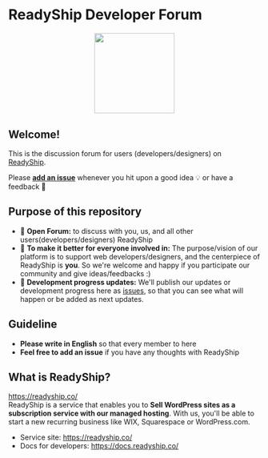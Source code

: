 # ReadyShip Developer Forum

<div style="text-align:center;"><a href="https://readyship.co" target="_blank"><img src="https://user-images.githubusercontent.com/2969635/39625883-80ec12f8-4fda-11e8-9371-e14d61947659.png" width="160px" style="margin: 20px auto;display:block;"/></a></div>

## Welcome!
This is the discussion forum for users (developers/designers) on [ReadyShip](https://readyship.co).

Please **[add an issue](https://github.com/ReadyShip/Developer-Forum/issues/new)** whenever you hit upon a good idea 💡 or have a feedback 🌟

## Purpose of this repository
- 👫 **Open Forum:** to discuss with you, us, and all other users(developers/designers) ReadyShip
- 🎉 **To make it better for everyone involved in:** The purpose/vision of our platform is to support web developers/designers, and the centerpiece of ReadyShip is **you**. So we're welcome and happy if you participate our community and give ideas/feedbacks :)
- 🌟 **Development progress updates:** We'll publish our updates or development progress here as [issues](https://github.com/ReadyShip/Developer-Forum/issues), so that you can see what will happen or be added as next updates.


## Guideline
- **Please write in English** so that every member to here
- **Feel free to add an issue** if you have any thoughts with ReadyShip 


## What is ReadyShip?
https://readyship.co/  
ReadyShip is a service that enables you to **Sell WordPress sites as a subscription service with our managed hosting**. With us, you'll be able to start a new recurring business like WIX, Squarespace or WordPress.com.  
- Service site: https://readyship.co/
- Docs for developers: https://docs.readyship.co/

